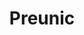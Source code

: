 ---
title: "Preunic"
url: /san-bernardo/preunic-avenida-presidente-jorge-alessandri-rodriguez/
shop: farmacia
---